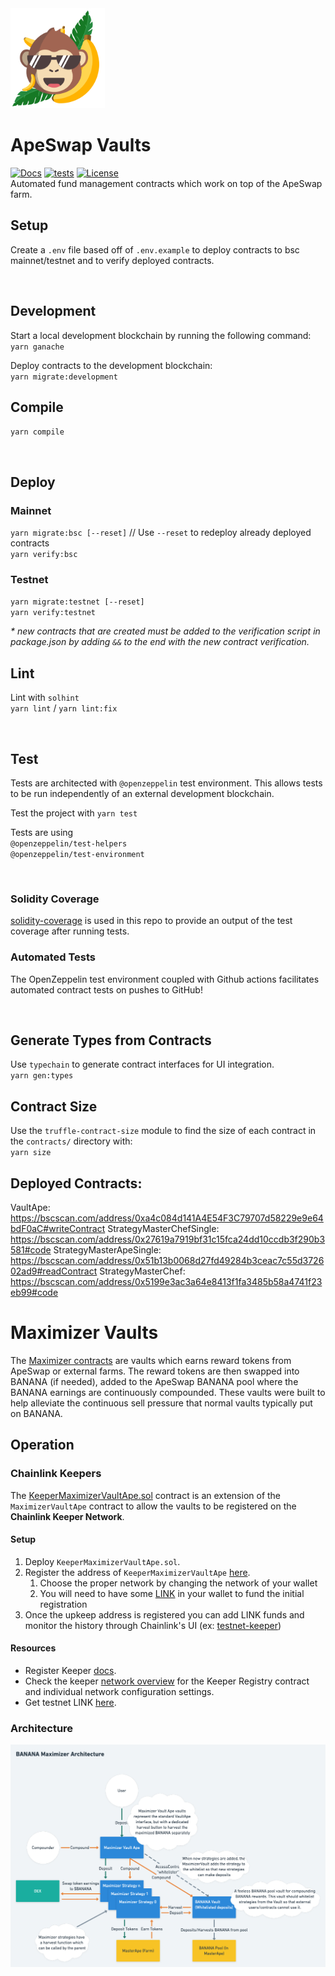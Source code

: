 <img src="logo.svg" alt="ApeSwap" height="160px">

# ApeSwap Vaults
[![Docs](https://img.shields.io/badge/docs-%F0%9F%93%84-yellow)](https://apeswap.gitbook.io/apeswap-finance/welcome/master)
[![tests](https://github.com/ApeSwapFinance/apeswap-vaults/actions/workflows/CI.yml/badge.svg?branch=feat%2Fmaximizer)](https://github.com/ApeSwapFinance/apeswap-vaults/actions/workflows/CI.yml)
[![License](https://img.shields.io/badge/License-GPLv3-green.svg)](https://www.gnu.org/licenses/gpl-3.0)  
Automated fund management contracts which work on top of the ApeSwap farm.

## Setup
Create a `.env` file based off of `.env.example` to deploy contracts to bsc mainnet/testnet and to verify deployed contracts.  

</br>

## Development
Start a local development blockchain by running the following command:  
`yarn ganache`  
  
Deploy contracts to the development blockchain:  
`yarn migrate:development` 

## Compile
`yarn compile`

</br>

## Deploy 

### Mainnet
`yarn migrate:bsc [--reset]` // Use `--reset` to redeploy already deployed contracts   
`yarn verify:bsc`  

### Testnet
`yarn migrate:testnet [--reset]`  
`yarn verify:testnet`  
  
_* new contracts that are created must be added to the verification script in package.json by adding `&&` to the end with the new contract verification._


## Lint
Lint with `solhint`  
`yarn lint` / `yarn lint:fix`    

</br>

## Test
Tests are architected with `@openzeppelin` test environment. This allows tests to be run independently of an external development blockchain.   

Test the project with `yarn test`   

Tests are using  
`@openzeppelin/test-helpers`  
`@openzeppelin/test-environment` 

</br>

### Solidity Coverage
[solidity-coverage](https://www.npmjs.com/package/solidity-coverage) is used in this repo to provide an output of the test coverage after running tests.

### Automated Tests
The OpenZeppelin test environment coupled with Github actions facilitates automated contract tests on pushes to GitHub! 

</br>

## Generate Types from Contracts
Use `typechain` to generate contract interfaces for UI integration.  
`yarn gen:types`  

## Contract Size 
Use the `truffle-contract-size` module to find the size of each contract in the `contracts/` directory with:  
`yarn size`  

## Deployed Contracts:

VaultApe:                   https://bscscan.com/address/0xa4c084d141A4E54F3C79707d58229e9e64bdF0aC#writeContract
StrategyMasterChefSingle:   https://bscscan.com/address/0x27619a7919bf31c15fca24dd10ccdb3f290b3581#code
StrategyMasterApeSingle:    https://bscscan.com/address/0x51b13b0068d27fd49284b3ceac7c55d372602ad9#readContract
StrategyMasterChef:         https://bscscan.com/address/0x5199e3ac3a64e8413f1fa3485b58a4741f23eb99#code


# Maximizer Vaults
The [Maximizer contracts](./contracts/maximizer/) are vaults which earns reward tokens from ApeSwap or external farms. The reward tokens are then swapped into BANANA (if needed), added to the ApeSwap BANANA pool where the BANANA earnings are continuously compounded. These vaults were built to help alleviate the continuous sell pressure that normal vaults typically put on BANANA.

## Operation

### Chainlink Keepers
The [KeeperMaximizerVaultApe.sol](./contracts/maximizer/KeeperMaximizerVaultApe.sol) contract is an extension of the `MaximizerVaultApe` contract to allow the vaults to be registered on the **Chainlink Keeper Network**.

#### Setup
1. Deploy `KeeperMaximizerVaultApe.sol`.
2. Register the address of `KeeperMaximizerVaultApe` [here](https://keepers.chain.link/new). 
   1. Choose the proper network by changing the network of your wallet
   2. You will need to have some [LINK](https://coinmarketcap.com/currencies/chainlink/) in your wallet to fund the initial registration
3. Once the upkeep address is registered you can add LINK funds and monitor the history through Chainlink's UI (ex: [testnet-keeper](https://keepers.chain.link/chapel/246))

#### Resources
- Register Keeper [docs](https://docs.chain.link/docs/chainlink-keepers/register-upkeep/).
- Check the keeper [network overview](https://docs.chain.link/docs/chainlink-keepers/overview/#configuration) for the Keeper Registry contract and individual network configuration settings.  
- Get testnet LINK [here](https://faucets.chain.link/chapel).  
### Architecture
<img src="./images/maximizer-vault-architecture.png">